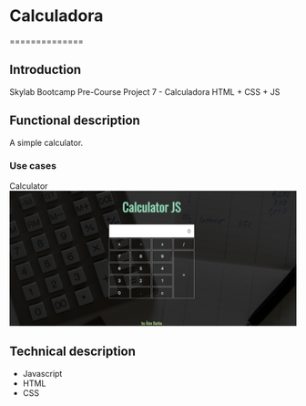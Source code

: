 # Calculadora

==============

## Introduction

Skylab Bootcamp Pre-Course Project 7 - Calculadora HTML + CSS + JS

## Functional description

A simple calculator.

### Use cases

Calculator ![Calculator](./calculator.png "Calculator")

## Technical description

- Javascript
- HTML
- CSS